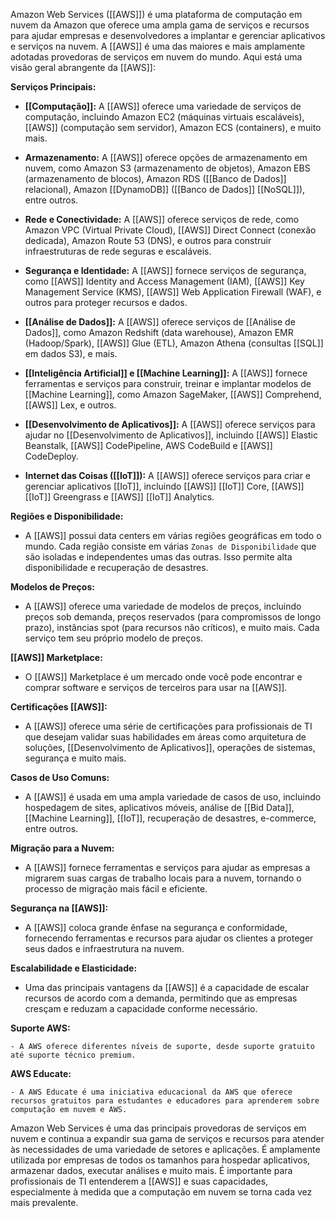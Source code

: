 Amazon Web Services ([[AWS]]) é uma plataforma de computação em nuvem da Amazon que oferece uma ampla gama de serviços e recursos para ajudar empresas e desenvolvedores a implantar e gerenciar aplicativos e serviços na nuvem. A [[AWS]] é uma das maiores e mais amplamente adotadas provedoras de serviços em nuvem do mundo. Aqui está uma visão geral abrangente da [[AWS]]:

**Serviços Principais:**

- **[[Computação]]:** A [[AWS]] oferece uma variedade de serviços de computação, incluindo Amazon EC2 (máquinas virtuais escaláveis), [[AWS]] (computação sem servidor), Amazon ECS (containers), e muito mais.
    
- **Armazenamento:** A [[AWS]] oferece opções de armazenamento em nuvem, como Amazon S3 (armazenamento de objetos), Amazon EBS (armazenamento de blocos), Amazon RDS ([[Banco de Dados]] relacional), Amazon [[DynamoDB]] ([[Banco de Dados]] [[NoSQL]]), entre outros.
    
- **Rede e Conectividade:** A [[AWS]] oferece serviços de rede, como Amazon VPC (Virtual Private Cloud), [[AWS]] Direct Connect (conexão dedicada), Amazon Route 53 (DNS), e outros para construir infraestruturas de rede seguras e escaláveis.
    
- **Segurança e Identidade:** A [[AWS]] fornece serviços de segurança, como [[AWS]] Identity and Access Management (IAM), [[AWS]] Key Management Service (KMS), [[AWS]] Web Application Firewall (WAF), e outros para proteger recursos e dados.
    
- **[[Análise de Dados]]:** A [[AWS]] oferece serviços de [[Análise de Dados]], como Amazon Redshift (data warehouse), Amazon EMR (Hadoop/Spark), [[AWS]] Glue (ETL), Amazon Athena (consultas [[SQL]] em dados S3), e mais.
    
- **[[Inteligência Artificial]] e [[Machine Learning]]:** A [[AWS]] fornece ferramentas e serviços para construir, treinar e implantar modelos de [[Machine Learning]], como Amazon SageMaker, [[AWS]] Comprehend, [[AWS]] Lex, e outros.
    
- **[[Desenvolvimento de Aplicativos]]:** A [[AWS]] oferece serviços para ajudar no [[Desenvolvimento de Aplicativos]], incluindo [[AWS]] Elastic Beanstalk, [[AWS]] CodePipeline, AWS CodeBuild e [[AWS]] CodeDeploy.
    
- **Internet das Coisas ([[IoT]]):** A [[AWS]] oferece serviços para criar e gerenciar aplicativos [[IoT]], incluindo [[AWS]] [[IoT]] Core, [[AWS]] [[IoT]] Greengrass e [[AWS]] [[IoT]] Analytics.

**Regiões e Disponibilidade:**

- A [[AWS]] possui data centers em várias regiões geográficas em todo o mundo. Cada região consiste em várias `Zonas de Disponibilidade` que são isoladas e independentes umas das outras. Isso permite alta disponibilidade e recuperação de desastres.

**Modelos de Preços:**

- A [[AWS]] oferece uma variedade de modelos de preços, incluindo preços sob demanda, preços reservados (para compromissos de longo prazo), instâncias spot (para recursos não críticos), e muito mais. Cada serviço tem seu próprio modelo de preços.

**[[AWS]] Marketplace:**

- O [[AWS]] Marketplace é um mercado onde você pode encontrar e comprar software e serviços de terceiros para usar na [[AWS]].

**Certificações [[AWS]]:**

- A [[AWS]] oferece uma série de certificações para profissionais de TI que desejam validar suas habilidades em áreas como arquitetura de soluções, [[Desenvolvimento de Aplicativos]], operações de sistemas, segurança e muito mais.

**Casos de Uso Comuns:**

- A [[AWS]] é usada em uma ampla variedade de casos de uso, incluindo hospedagem de sites, aplicativos móveis, análise de [[Bid Data]], [[Machine Learning]], [[IoT]], recuperação de desastres, e-commerce, entre outros.

**Migração para a Nuvem:**

- A [[AWS]] fornece ferramentas e serviços para ajudar as empresas a migrarem suas cargas de trabalho locais para a nuvem, tornando o processo de migração mais fácil e eficiente.

**Segurança na [[AWS]]:**

- A [[AWS]] coloca grande ênfase na segurança e conformidade, fornecendo ferramentas e recursos para ajudar os clientes a proteger seus dados e infraestrutura na nuvem.

**Escalabilidade e Elasticidade:**

- Uma das principais vantagens da [[AWS]] é a capacidade de escalar recursos de acordo com a demanda, permitindo que as empresas cresçam e reduzam a capacidade conforme necessário.

**Suporte AWS:**

`- A AWS oferece diferentes níveis de suporte, desde suporte gratuito até suporte técnico premium.`

**AWS Educate:**

`- A AWS Educate é uma iniciativa educacional da AWS que oferece recursos gratuitos para estudantes e educadores para aprenderem sobre computação em nuvem e AWS.`

Amazon Web Services é uma das principais provedoras de serviços em nuvem e continua a expandir sua gama de serviços e recursos para atender às necessidades de uma variedade de setores e aplicações. É amplamente utilizada por empresas de todos os tamanhos para hospedar aplicativos, armazenar dados, executar análises e muito mais. É importante para profissionais de TI entenderem a [[AWS]] e suas capacidades, especialmente à medida que a computação em nuvem se torna cada vez mais prevalente.